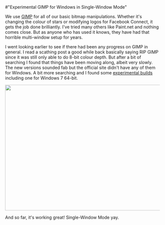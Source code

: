 #"Experimental GIMP for Windows in Single-Window Mode"

We use <a href="http://www.gimp.org/">GIMP</a> for all of our basic bitmap manipulations. Whether it's changing the colour of stars or modifying logos for Facebook Connect, it gets the job done brilliantly. I've tried many others like Paint.net and nothing comes close. But as anyone who has used it knows, they have had that horrible multi-window setup for years.

I went looking earlier to see if there had been any progress on GIMP in general. I read a scathing post a good while back basically saying RIP GIMP since it was still only able to do 8-bit colour depth. But after a bit of searching I found that things have been moving along, albeit very slowly. The new versions sounded fab but the official site didn't have any of them for Windows. A bit more searching and I found some <a href="http://graphicall.org/351">experimental builds</a> including one for Windows 7 64-bit.

<a href="https://s3-eu-west-1.amazonaws.com/conoroneill.net/wp-content/uploads/2012/02/gimp.png"><img class="alignnone size-large wp-image-602" title="gimp" src="https://s3-eu-west-1.amazonaws.com/conoroneill.net/wp-content/uploads/2012/02/gimp-1024x722.png" alt="" width="584" height="411" /></a>

And so far, it's working great! Single-Window Mode yay.